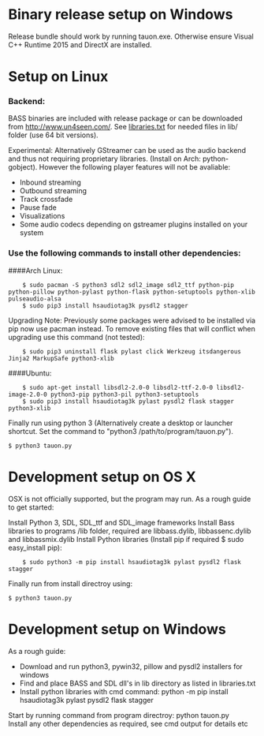# Binary release setup on Windows

Release bundle should work by running tauon.exe. Otherwise ensure Visual C++ Runtime 2015 and DirectX are installed.


# Setup on Linux

### Backend:

BASS binaries are included with release package or can be downloaded from http://www.un4seen.com/. See [libraries.txt](libraries.txt) for needed files in lib/ folder (use 64 bit versions).

Experimental: Alternatively GStreamer can be used as the audio backend and thus not requiring proprietary libraries. (Install on Arch: python-gobject). However the following player features will not be avaliable:

 - Inbound streaming
 - Outbound streaming
 - Track crossfade
 - Pause fade
 - Visualizations
 - Some audio codecs depending on gstreamer plugins installed on your system

### Use the following commands to install other dependencies:


####Arch Linux:

        $ sudo pacman -S python3 sdl2 sdl2_image sdl2_ttf python-pip python-pillow python-pylast python-flask python-setuptools python-xlib pulseaudio-alsa
        $ sudo pip3 install hsaudiotag3k pysdl2 stagger
	
   Upgrading Note: Previously some packages were advised to be installed via pip now use pacman instead. To remove existing files that will conflict when upgrading use this command (not tested):  
   
        $ sudo pip3 uninstall flask pylast click Werkzeug itsdangerous Jinja2 MarkupSafe python3-xlib
   

####Ubuntu:

        $ sudo apt-get install libsdl2-2.0-0 libsdl2-ttf-2.0-0 libsdl2-image-2.0-0 python3-pip python3-pil python3-setuptools
        $ sudo pip3 install hsaudiotag3k pylast pysdl2 flask stagger python3-xlib



Finally run using python 3 (Alternatively create a desktop or launcher shortcut. Set the command to "python3 /path/to/program/tauon.py").

    $ python3 tauon.py


# Development setup on OS X


OSX is not officially supported, but the program may run. As a rough guide to get started: 

Install Python 3, SDL, SDL_ttf and SDL_image frameworks
Install Bass libraries to programs /lib folder, required are libbass.dylib, libbassenc.dylib and libbassmix.dylib
Install Python libraries (Install pip if required $ sudo easy_install pip):

        $ sudo python3 -m pip install hsaudiotag3k pylast pysdl2 flask stagger

Finally run from install directroy using:

	$ python3 tauon.py


# Development setup on Windows

As a rough guide:

- Download and run python3, pywin32, pillow and pysdl2 installers for windows
- Find and place BASS and SDL dll's in lib directory as listed in libraries.txt
- Install python libraries with cmd command: python -m pip install hsaudiotag3k pylast pysdl2 flask stagger

Start by running command from program directroy: python tauon.py  
Install any other dependencies as required, see cmd output for details etc

